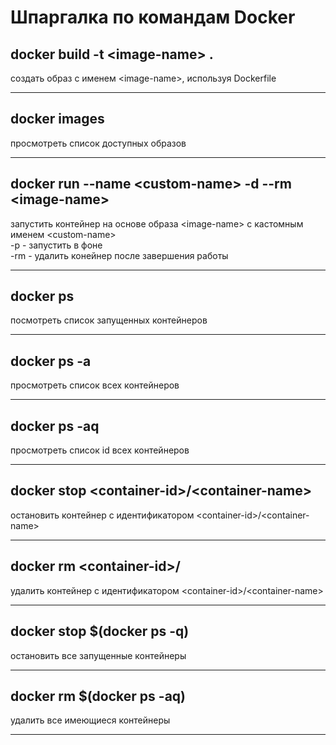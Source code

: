 # Шпаргалка по командам Docker

## docker build -t \<image-name> .
создать образ с именем \<image-name>, используя Dockerfile
***

## docker images
просмотреть список доступных образов
***

## docker run --name \<custom-name> -d --rm \<image-name>
запустить контейнер на основе образа \<image-name> с кастомным именем \<custom-name>  
-p - запустить в фоне  
-rm - удалить конейнер после завершения работы
***

## docker ps
посмотреть список запущенных контейнеров
***

## docker ps -a
просмотреть список всех контейнеров
***

## docker ps -aq
просмотреть список id всех контейнеров
***

## docker stop \<container-id>/\<container-name>
остановить контейнер с идентификатором \<container-id>/\<container-name>
***

## docker rm \<container-id>/<container-name>
удалить контейнер с идентификатором \<container-id>/\<container-name>
***
## docker stop $(docker ps -q)
остановить все запущенные контейнеры
***
## docker rm $(docker ps -aq)
удалить все имеющиеся контейнеры
***